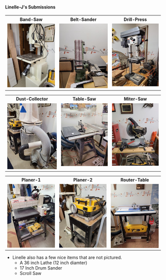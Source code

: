 #### Linelle-J's Submissions

<table>
  <tr>
    <th>Band-Saw</td>
    <th>Belt-Sander</td>
    <th>Drill-Press</td>
  </tr>
  <tr>
      <td valign="top">
      <a href="./Band-Saw.jpg">
      <img src="./Thumbnails/Band-Saw-T.jpg">
      </a>
      </td>
      <td valign="top">
      <a href="./Belt-Sander.jpg">
      <img src="./Thumbnails/Belt-Sander-T.jpg">
      </a>
      </td>
      <td valign="top">
      <a href="./Drill-Press.jpg">
      <img src="./Thumbnails/Drill-Press-T.jpg">
      </a>
      </td>
  </tr>
 </table>

<table>
  <tr>
    <th>Dust-Collector</td>
    <th>Table-Saw</td>
    <th>Miter-Saw</td>
  </tr>
  <tr>
      <td valign="top">
      <a href="./Dust-Collector.jpg">
      <img src="./Thumbnails/Dust-Collector-T.jpg">
      </a>
      </td>      
      <td valign="top">
      <a href="./Table-Saw.jpg">
      <img src="./Thumbnails/Table-Saw-T.jpg">
      </a>
      </td>
      <td valign="top">
      <a href="./Miter-Saw.jpg">
      <img src="./Thumbnails/Miter-Saw-T.jpg">
      </a>
      </td>
  </tr>
 </table>

 <table>
  <tr>
    <th>Planer-1</td>
    <th>Planer-2</td>
    <th>Router-Table</td>
  </tr>
  <tr>
      <td valign="top">
      <a href="./Planer-1.jpg">
      <img src="./Thumbnails/Planer-1-T.jpg">
      </a>
      </td>
      <td valign="top">
      <a href="./Planer-2.jpg">
      <img src="./Thumbnails/Planer-2-T.jpg">
      </a>
      </td>
      <td valign="top">
      <a href="./Router-Table.jpg">
      <img src="./Thumbnails/Router-Table-T.jpg">
      </a>
      </td>
  </tr>
 </table>

-  Linelle also has a few nice items that are not pictured.
   -  A 36 inch Lathe (12 inch diamter)
   -  17 Inch Drum Sander
   -  Scroll Saw
   
